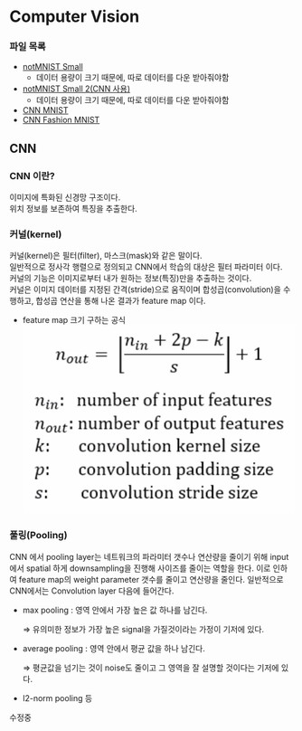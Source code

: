 # Computer Vision

### 파일 목록
- [notMNIST Small](./jupyter_file/not_MNIST_small.ipynb)  
    - 데이터 용량이 크기 때문에, 따로 데이터를 다운 받아줘야함  
- [notMNIST Small 2(CNN 사용)](./jupyter_file/not_MNIST_small_2.ipynb)  
    - 데이터 용량이 크기 때문에, 따로 데이터를 다운 받아줘야함
- [CNN MNIST](./jupyter_file/CNN_MNIST.ipynb)  
- [CNN Fashion MNIST](./jupyter_file/CNN_MNIST_2.ipynb)    
  
## CNN
### CNN 이란?
이미지에 특화된 신경망 구조이다.  
위치 정보를 보존하여 특징을 추출한다.  
### 커널(kernel)
커널(kernel)은 필터(filter), 마스크(mask)와 같은 말이다.  
일반적으로 정사각 행렬으로 정의되고 CNN에서 학습의 대상은 필터 파라미터 이다.  
커널의 기능은 이미지로부터 내가 원하는 정보(특징)만을 추출하는 것이다.  
커널은 이미지 데이터를 지정된 간격(stride)으로 움직이며 합성곱(convolution)을 수행하고, 합성곱 연산을 통해 나온 결과가 feature map 이다.  
- feature map 크기 구하는 공식  
![feature map 크기 구하는 공식](./img/cnn_n_out.png)  
  
### 풀링(Pooling)
CNN 에서 pooling layer는 네트워크의 파라미터 갯수나 연산량을 줄이기 위해 input에서 spatial 하게 downsampling을 진행해 사이즈를 줄이는 역할을 한다. 이로 인하여 feature map의 weight parameter 갯수를 줄이고 연산량을 줄인다. 일반적으로 CNN에서는 Convolution layer 다음에 들어간다.  

- max pooling : 영역 안에서 가장 높은 값 하나를 남긴다.  
    
    ⇒ 유의미한 정보가 가장 높은 signal을 가질것이라는 가정이 기저에 있다.  
    
- average pooling : 영역 안에서 평균 값을 하나 남긴다.  
    
    ⇒ 평균값을 넘기는 것이 noise도 줄이고 그 영역을 잘 설명할 것이다는 기저에 있다.  
    
- l2-norm pooling 등  



  
수정중